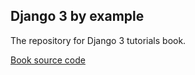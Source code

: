 ## Django 3 by example

The repository for Django 3 tutorials book.

[Book source code](https://github.com/PacktPublishing/Django-3-by-Example)

